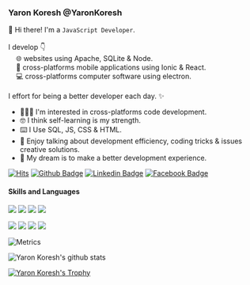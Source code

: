 ### Yaron Koresh @YaronKoresh

<p>
  👋 Hi there! I'm a <code>JavaScript Developer</code>.<br/>
  <br/>
  I develop 👇<br/>
  &nbsp;&nbsp;&nbsp;&nbsp;🌐 websites using Apache, SQLite & Node.<br/>
  &nbsp;&nbsp;&nbsp;&nbsp;📱 cross-platforms mobile applications using Ionic & React.<br/>
  &nbsp;&nbsp;&nbsp;&nbsp;💻 cross-platforms computer software using electron.<br/>
  <br/>
  I effort for being a better developer each day. ✨
</p>

- 👨🏻‍💻 I'm interested in cross-platforms code development.
- 🤓 I think self-learning is my strength.
- ⌨️ I Use SQL, JS, CSS & HTML.
- 🙌 Enjoy talking about development efficiency, coding tricks & issues creative solutions.
- 🌈 My dream is to make a better development experience.

[![Hits](https://hits.seeyoufarm.com/api/count/incr/badge.svg?url=https%3A%2F%2Fgithub.com%2FYaronKoresh&count_bg=%23A0A0A0&title_bg=%23555555&icon=github.svg&icon_color=%23FFFFFF&title=hits&edge_flat=true)](https://hits.seeyoufarm.com)
[![Github Badge](http://img.shields.io/badge/-Github-000000?style=flat-square&logo=github&link=https://github.com/YaronKoresh)](https://github.com/YaronKoresh)
[![Linkedin Badge](https://img.shields.io/badge/-LinkedIn-blue?style=flat-square&logo=Linkedin&logoColor=white&link=https://www.linkedin.com/in/yaron-koresh)](https://www.linkedin.com/in/yaron-koresh)
[![Facebook Badge](https://img.shields.io/badge/Facebook-1877f2?style=flat-square&logo=facebook&logoColor=white&link=https://www.facebook.com/people/ירון-כורש/100071801628056)](https://www.facebook.com/people/ירון-כורש/100071801628056)

#### Skills and Languages

<p>
  <img src="https://img.shields.io/badge/Android-3DDC84?style=plastic&logo=Android&logoColor=white"/>
  <img src="https://img.shields.io/badge/IPhone-000000?style=plastic&logo=iOS&logoColor=white"/>
  <img src="https://img.shields.io/badge/Apache-F05032?style=plastic&logo=Apache&logoColor=white"/>
  <img src="https://img.shields.io/badge/React-61DAFB?style=plastic&logo=React&logoColor=white"/>
</p>
<p>
  <img src="https://img.shields.io/badge/SQLite-2496ED?style=plastic&logo=SQLite&logoColor=white"/>
  <img src="https://img.shields.io/badge/Electron-FFFFFF?style=plastic&logo=Electron&logoColor=white"/>
  <img src="https://img.shields.io/badge/Ionic-FF0030?style=plastic&logo=Ionic&logoColor=white"/>
  <img src="https://img.shields.io/badge/Expo-FF0030?style=plastic&logo=Expo&logoColor=white"/>
</p>
  
![Metrics](https://metrics.lecoq.io/YaronKoresh?template=classic&base.repositories=0&languages=1&languages.ignored=c%2Cc%2B%2B%2Cjava&config.timezone=Asia%2FSeoul&config.animated=true)

![Yaron Koresh's github stats](https://github-readme-stats.vercel.app/api?username=YaronKoresh&theme=default&show_icons=true&row=2&column=3)

[![Yaron Koresh's Trophy](https://github-profile-trophy.vercel.app/?username=YaronKoresh&row=1&margin-w=15&theme=chalk&ranks=-C,-B)](https://github.com/ryo-ma/github-profile-trophy)
